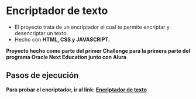 # Encriptador de texto
- El proyecto trata de un encriptador el cual te permite encriptar y desencriptar un texto.
- Hecho con <b>HTML<b>, <b>CSS<b> y <b>JAVASCRIPT<b>.

Proyecto hecho como parte del primer <b>Challenge<b> para la primera parte del programa Oracle Next Education junto con Alura
## Pasos de ejecución
Para probar el encriptador, ir al link: 
[Encriptador de texto](https://niconz12.github.io/encriptador-de-texto/)
